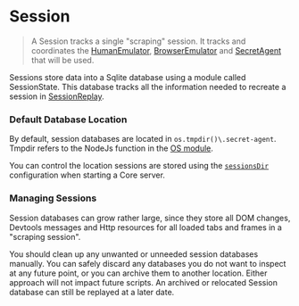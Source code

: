 # Session

> A Session tracks a single "scraping" session. It tracks and coordinates the [HumanEmulator](/docs/plugins/human-emulators), [BrowserEmulator](/docs/plugins/browser-emulators) and [SecretAgent](/docs/basic-interfaces/agent) that will be used.

Sessions store data into a Sqlite database using a module called SessionState. This database tracks all the information needed to recreate a session in [SessionReplay](/docs/advanced/session-replay).

### Default Database Location

By default, session databases are located in `os.tmpdir()\.secret-agent`. Tmpdir refers to the NodeJs function in the [OS module](https://nodejs.org/api/os.html#os_os_tmpdir).

You can control the location sessions are stored using the [`sessionsDir`](/docs/overview/configuration#sessions-dir) configuration when starting a Core server.

### Managing Sessions

Session databases can grow rather large, since they store all DOM changes, Devtools messages and Http resources for all loaded tabs and frames in a "scraping session".

You should clean up any unwanted or unneeded session databases manually. You can safely discard any databases you do not want to inspect at any future point, or you can archive them to another location. Either approach will not impact future scripts. An archived or relocated Session database can still be replayed at a later date. 
